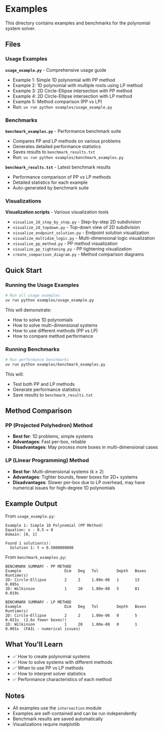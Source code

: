 # Examples

This directory contains examples and benchmarks for the polynomial system solver.

## Files

### Usage Examples

**`usage_example.py`** - Comprehensive usage guide
- Example 1: Simple 1D polynomial with PP method
- Example 2: 1D polynomial with multiple roots using LP method
- Example 3: 2D Circle-Ellipse intersection with PP method
- Example 4: 2D Circle-Ellipse intersection with LP method
- Example 5: Method comparison (PP vs LP)
- Run: `uv run python examples/usage_example.py`

### Benchmarks

**`benchmark_examples.py`** - Performance benchmark suite
- Compares PP and LP methods on various problems
- Generates detailed performance statistics
- Saves results to `benchmark_results.txt`
- Run: `uv run python examples/benchmark_examples.py`

**`benchmark_results.txt`** - Latest benchmark results
- Performance comparison of PP vs LP methods
- Detailed statistics for each example
- Auto-generated by benchmark suite

### Visualizations

**Visualization scripts** - Various visualization tools
- `visualize_2d_step_by_step.py` - Step-by-step 2D subdivision
- `visualize_2d_topdown.py` - Top-down view of 2D subdivision
- `visualize_endpoint_solution.py` - Endpoint solution visualization
- `visualize_multidim_logic.py` - Multi-dimensional logic visualization
- `visualize_pp_method.py` - PP method visualization
- `visualize_pp_tightening.py` - PP tightening visualization
- `create_comparison_diagram.py` - Method comparison diagrams

## Quick Start

### Running the Usage Examples

```bash
# Run all usage examples
uv run python examples/usage_example.py
```

This will demonstrate:
- How to solve 1D polynomials
- How to solve multi-dimensional systems
- How to use different methods (PP vs LP)
- How to compare method performance

### Running Benchmarks

```bash
# Run performance benchmarks
uv run python examples/benchmark_examples.py
```

This will:
- Test both PP and LP methods
- Generate performance statistics
- Save results to `benchmark_results.txt`

## Method Comparison

### PP (Projected Polyhedron) Method
- **Best for**: 1D problems, simple systems
- **Advantages**: Fast per-box, reliable
- **Disadvantages**: May process more boxes in multi-dimensional cases

### LP (Linear Programming) Method
- **Best for**: Multi-dimensional systems (k ≥ 2)
- **Advantages**: Tighter bounds, fewer boxes for 2D+ systems
- **Disadvantages**: Slower per-box due to LP overhead, may have numerical issues for high-degree 1D polynomials

## Example Output

From `usage_example.py`:

```
Example 1: Simple 1D Polynomial (PP Method)
Equation: x - 0.5 = 0
Domain: [0, 1]

Found 1 solution(s):
  Solution 1: t = 0.5000000000
```

From `benchmark_examples.py`:

```
BENCHMARK SUMMARY - PP METHOD
Example                   Dim   Deg   Tol        Depth   Boxes    Runtime(s)
2D: Circle-Ellipse        2     2     1.00e-06   1       13       0.095s
1D: Wilkinson             1     20    1.00e-08   5       81       0.019s

BENCHMARK SUMMARY - LP METHOD
Example                   Dim   Deg   Tol        Depth   Boxes    Runtime(s)
2D: Circle-Ellipse        2     2     1.00e-06   0       5        0.021s  (2.6x fewer boxes!)
1D: Wilkinson             1     20    1.00e-08   0       1        0.001s  (FAIL - numerical issues)
```

## What You'll Learn

- ✅ How to create polynomial systems
- ✅ How to solve systems with different methods
- ✅ When to use PP vs LP methods
- ✅ How to interpret solver statistics
- ✅ Performance characteristics of each method

## Notes

- All examples use the `intersection` module
- Examples are self-contained and can be run independently
- Benchmark results are saved automatically
- Visualizations require matplotlib
